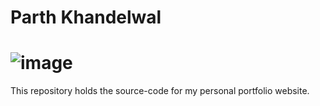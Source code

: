 # **Parth Khandelwal**

# ![image](https://github.com/user-attachments/assets/b38a997d-6a1a-426a-a82c-e3835b9f1a35)

This repository holds the source-code for my personal portfolio website.
